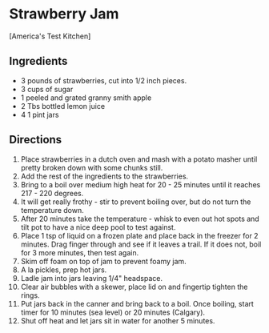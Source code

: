 # Strawberry Jam

[America's Test Kitchen]

## Ingredients
* 3 pounds of strawberries, cut into 1/2 inch pieces.
* 3 cups of sugar
* 1 peeled and grated granny smith apple
* 2 Tbs bottled lemon juice
* 4 1 pint jars

## Directions
1. Place strawberries in a dutch oven and mash with a potato masher until pretty broken down with some chunks still.
2. Add the rest of the ingredients to the strawberries.
3. Bring to a boil over medium high heat for 20 - 25 minutes until it reaches 217 - 220 degrees.
4. It will get really frothy - stir to prevent boiling over, but do not turn the temperature down.
5. After 20 minutes take the temperature - whisk to even out hot spots and tilt pot to have a nice deep pool to test against.
6. Place 1 tsp of liquid on a frozen plate and place back in the freezer for 2 minutes.  Drag finger through and see if it leaves a trail. If it does not, boil for 3 more minutes, then test again.
7. Skim off foam on top of jam to prevent foamy jam.
8. A la pickles, prep hot jars.
9. Ladle jam into jars leaving 1/4" headspace.
10. Clear air bubbles with a skewer, place lid on and fingertip tighten the rings.
11. Put jars back in the canner and bring back to a boil.  Once boiling, start timer for 10 minutes (sea level) or 20 minutes (Calgary).
12. Shut off heat and let jars sit in water for another 5 minutes.
